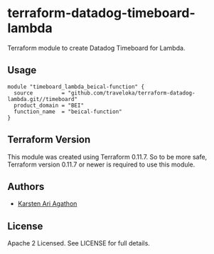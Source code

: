 terraform-datadog-timeboard-lambda
=================

Terraform module to create Datadog Timeboard for Lambda.



Usage
-----

```hcl
module "timeboard_lambda_beical-function" {
  source         = "github.com/traveloka/terraform-datadog-lambda.git//timeboard"
  product_domain = "BEI"
  function_name  = "beical-function"
}
```

Terraform Version
-----------------

This module was created using Terraform 0.11.7. 
So to be more safe, Terraform version 0.11.7 or newer is required to use this module.

Authors
-------

* [Karsten Ari Agathon](https://github.com/karstenaa)

License
-------

Apache 2 Licensed. See LICENSE for full details.
